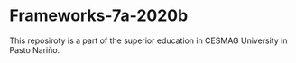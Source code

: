 # Frameworks-7a-2020b
This reposiroty is a part of the superior education in CESMAG University in Pasto Nariño.

